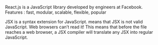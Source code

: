 React.js is a JavaScript library developed by engineers at Facebook.
Features : fast, modular, scalable, flexible, popular


JSX is a syntax extension for JavaScript. means that JSX is not valid JavaScript. Web browsers can’t read it! This means that before the file reaches a web browser, a JSX compiler will translate any JSX into regular JavaScript.